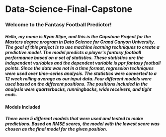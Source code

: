 # Data-Science-Final-Capstone

### Welcome to the Fantasy Football Predictor!

##### Hello, my name is Ryan Slipe, and this is the Capstone Project for the Masters degree program in Data Science for Grand Canyon University. The goal of this project is to use machine learning techniques to create a predictive model. The model predicts a player's fantasy football performance based on a set of statistics. These statistics are the independent variables and the dependent variable is ppr fantasy football points. Since the data was not in a time format, regression techniques were used over time-series analysis. The statistics were converted to a 12 week rolling average as our input data. Four different models were used based on the different positions. The positions included in the analysis were quarterbacks, runningbacks, wide receivers, and tight ends. 

#### Models Included
##### There were 5 different models that were used and tested to make predictions. Based on RMSE scores, the model with the lowest score was chosen as the final model for the given position. 

